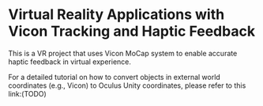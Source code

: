 # Virtual Reality Applications with Vicon Tracking and Haptic Feedback

This is a VR project that uses Vicon MoCap system to enable accurate haptic feedback in virtual experience.

For a detailed tutorial on how to convert objects in external world coordinates (e.g., Vicon) to Oculus Unity coordinates, please refer to this link:(TODO)


